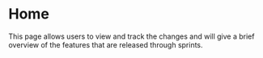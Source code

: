 # Home

This page allows users to view and track the changes and will give a brief overview of the features that are released through sprints.

 






    
        